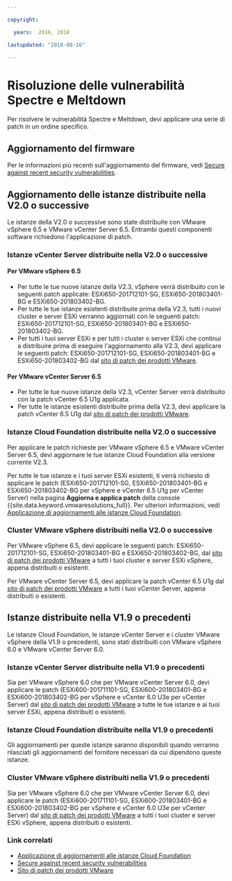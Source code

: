 ```yaml
---

copyright:

  years:  2016, 2018

lastupdated: "2018-08-16"

---
```


# Risoluzione delle vulnerabilità Spectre e Meltdown

Per risolvere le vulnerabilità Spectre e Meltdown, devi applicare una serie di patch in un ordine specifico.

## Aggiornamento del firmware

Per le informazioni più recenti sull'aggiornamento del firmware, vedi [Secure against recent security vulnerabilities](https://www.ibm.com/blogs/bluemix/2018/01/ibm-cloud-spectre-meltdown-vulnerabilities/).

## Aggiornamento delle istanze distribuite nella V2.0 o successive

Le istanze della V2.0 o successive sono state distribuite con VMware vSphere 6.5 e VMware vCenter Server 6.5. Entrambi questi componenti software richiedono l'applicazione di patch.

### Istanze vCenter Server distribuite nella V2.0 o successive

#### Per VMware vSphere 6.5

* Per tutte le tue nuove istanze della V2.3, vSphere verrà distribuito con le seguenti patch applicate: ESXi650-201712101-SG, ESXi650-201803401-BG e ESXi650-201803402-BG.  
* Per tutte le tue istanze esistenti distribuite prima della V2.3, tutti i nuovi cluster e server ESXi verranno aggiornati con le seguenti patch: ESXi650-201712101-SG, ESXi650-201803401-BG e ESXi650-201803402-BG.
* Per tutti i tuoi server ESXi e per tutti i cluster o server ESXi che continui a distribuire prima di eseguire l'aggiornamento alla V2.3, devi applicare le seguenti patch: ESXi650-201712101-SG, ESXi650-201803401-BG e ESXi650-201803402-BG dal [sito di patch dei prodotti VMware](https://my.vmware.com/group/vmware/patch).

#### Per VMware vCenter Server 6.5

* Per tutte le tue nuove istanze della V2.3, vCenter Server verrà distribuito con la patch vCenter 6.5 U1g applicata.
* Per tutte le istanze esistenti distribuite prima della V2.3, devi applicare la patch vCenter 6.5 U1g dal [sito di patch dei prodotti VMware](https://my.vmware.com/group/vmware/patch).

### Istanze Cloud Foundation distribuite nella V2.0 o successive

Per applicare le patch richieste per VMware vSphere 6.5 e VMware vCenter Server 6.5, devi aggiornare le tue istanze Cloud Foundation alla versione corrente V2.3.

Per tutte le tue istanze e i tuoi server ESXi esistenti, ti verrà richiesto di applicare le patch (ESXi650-201712101-SG, ESXi650-201803401-BG e ESXi650-201803402-BG per vSphere e vCenter 6.5 U1g per vCenter Server) nella pagina **Aggiorna e applica patch** della console {{site.data.keyword.vmwaresolutions_full}}. Per ulteriori informazioni, vedi [Applicazione di aggiornamenti alle istanze Cloud Foundation](../sddc/sd_applyingupdates.html).

### Cluster VMware vSphere distribuiti nella V2.0 o successive

Per VMware vSphere 6.5, devi applicare le seguenti patch: ESXi650-201712101-SG, ESXi650-201803401-BG e ESXi650-201803402-BG, dal [sito di patch dei prodotti VMware](https://my.vmware.com/group/vmware/patch) a tutti i tuoi cluster e server ESXi vSphere, appena distribuiti o esistenti.

Per VMware vCenter Server 6.5, devi applicare la patch vCenter 6.5 U1g dal [sito di patch dei prodotti VMware](https://my.vmware.com/group/vmware/patch) a tutti i tuoi vCenter Server, appena distribuiti o esistenti.

## Istanze distribuite nella V1.9 o precedenti

Le istanze Cloud Foundation, le istanze vCenter Server e i cluster VMware vSphere della V1.9 o precedenti, sono stati distribuiti con VMware vSphere 6.0 e VMware vCenter Server 6.0.

### Istanze vCenter Server distribuite nella V1.9 o precedenti

Sia per VMware vSphere 6.0 che per VMware vCenter Server 6.0, devi applicare le patch (ESXi600-201711101-SG, ESXi600-201803401-BG e ESXi600-201803402-BG per vSphere e vCenter 6.0 U3e per vCenter Server) dal [sito di patch dei prodotti VMware](https://my.vmware.com/group/vmware/patch) a tutte le tue istanze e ai tuoi server ESXi, appena distribuiti o esistenti.

### Istanze Cloud Foundation distribuite nella V1.9 o precedenti

Gli aggiornamenti per queste istanze saranno disponibili quando verranno rilasciati gli aggiornamenti del fornitore necessari da cui dipendono queste istanze.

### Cluster VMware vSphere distribuiti nella V1.9 o precedenti

Sia per VMware vSphere 6.0 che per VMware vCenter Server 6.0, devi applicare le patch (ESXi600-201711101-SG, ESXi600-201803401-BG e ESXi600-201803402-BG per vSphere e vCenter 6.0 U3e per vCenter Server) dal [sito di patch dei prodotti VMware](https://my.vmware.com/group/vmware/patch) a tutti i tuoi cluster e server ESXi vSphere, appena distribuiti o esistenti.

### Link correlati

* [Applicazione di aggiornamenti alle istanze Cloud Foundation](../sddc/sd_applyingupdates.html)
* [Secure against recent security vulnerabilities](https://www.ibm.com/blogs/bluemix/2018/01/ibm-cloud-spectre-meltdown-vulnerabilities/)
* [Sito di patch dei prodotti VMware](https://my.vmware.com/group/vmware/patch)
